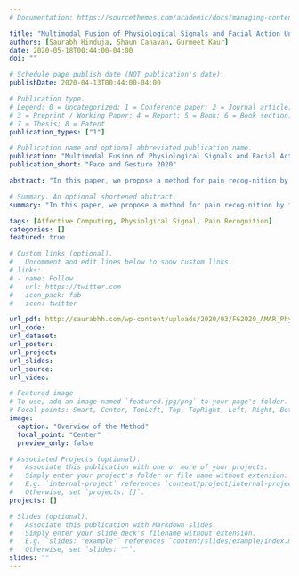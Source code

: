 ```yaml
---
# Documentation: https://sourcethemes.com/academic/docs/managing-content/

title: "Multimodal Fusion of Physiological Signals and Facial Action Units forPain Recognition"
authors: [Saurabh Hinduja, Shaun Canavan, Gurmeet Kaur]
date: 2020-05-18T00:44:00-04:00
doi: ""

# Schedule page publish date (NOT publication's date).
publishDate: 2020-04-13T00:44:00-04:00

# Publication type.
# Legend: 0 = Uncategorized; 1 = Conference paper; 2 = Journal article;
# 3 = Preprint / Working Paper; 4 = Report; 5 = Book; 6 = Book section;
# 7 = Thesis; 8 = Patent
publication_types: ["1"]

# Publication name and optional abbreviated publication name.
publication: "Multimodal Fusion of Physiological Signals and Facial Action Units forPain Recognition"
publication_short: "Face and Gesture 2020"

abstract: "In this paper, we propose a method for pain recog-nition by fusing physiological signals (heart rate, respiration,blood pressure, and electrodermal activity) and facial actionunits. We provide experimental validation that the fusion ofthese signals results in a positive impact to the accuracy ofpain recognition, compared to using only one modality (i.e.physiological or action units). These experiments are conductedon subjects from the BP4D+ multimodal emotion corpus, andinclude same- and cross-gender experiments. We also investigatethe correlation between the two modalities to gain furtherinsight into applications of pain recognition. Results suggestthe need for larger and more varied datasets that includephysiological signals and action units that have been codedfor all facial frames."

# Summary. An optional shortened abstract.
summary: "In this paper, we propose a method for pain recog-nition by fusing physiological signals (heart rate, respiration,blood pressure, and electrodermal activity) and facial actionunits. We provide experimental validation that the fusion ofthese signals results in a positive impact to the accuracy ofpain recognition, compared to using only one modality (i.e.physiological or action units). These experiments are conductedon subjects from the BP4D+ multimodal emotion corpus, andinclude same- and cross-gender experiments. We also investigatethe correlation between the two modalities to gain furtherinsight into applications of pain recognition. Results suggestthe need for larger and more varied datasets that includephysiological signals and action units that have been codedfor all facial frames. "

tags: [Affective Computing, Physiolgical Signal, Pain Recognition]
categories: []
featured: true

# Custom links (optional).
#   Uncomment and edit lines below to show custom links.
# links:
# - name: Follow
#   url: https://twitter.com
#   icon_pack: fab
#   icon: twitter

url_pdf: http://saurabhh.com/wp-content/uploads/2020/03/FG2020_AMAR_PhysAU_Fusion.pdf
url_code:
url_dataset:
url_poster:
url_project:
url_slides:
url_source:
url_video:

# Featured image
# To use, add an image named `featured.jpg/png` to your page's folder. 
# Focal points: Smart, Center, TopLeft, Top, TopRight, Left, Right, BottomLeft, Bottom, BottomRight.
image:
  caption: "Overview of the Method"
  focal_point: "Center"
  preview_only: false

# Associated Projects (optional).
#   Associate this publication with one or more of your projects.
#   Simply enter your project's folder or file name without extension.
#   E.g. `internal-project` references `content/project/internal-project/index.md`.
#   Otherwise, set `projects: []`.
projects: []

# Slides (optional).
#   Associate this publication with Markdown slides.
#   Simply enter your slide deck's filename without extension.
#   E.g. `slides: "example"` references `content/slides/example/index.md`.
#   Otherwise, set `slides: ""`.
slides: ""
---
```


